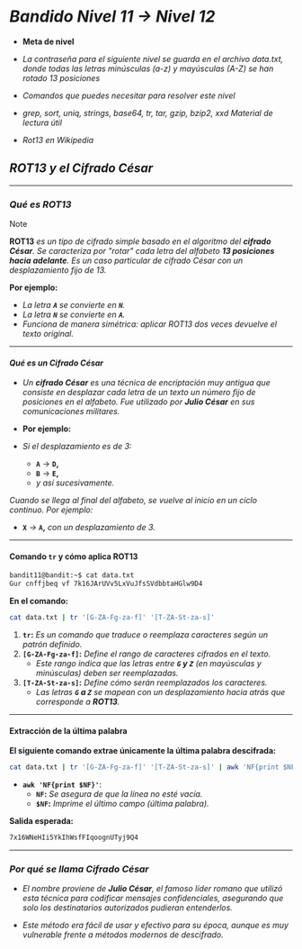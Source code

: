 <!-- Autor: Daniel Benjamin Perez Morales -->
<!-- GitHub: https://github.com/DanielPerezMoralesDev13 -->
<!-- Correo electrónico: danielperezdev@proton.me -->

# ***Bandido Nivel 11 → Nivel 12***

- **Meta de nivel**

- *La contraseña para el siguiente nivel se guarda en el archivo data.txt, donde todas las letras minúsculas (a-z) y mayúsculas (A-Z) se han rotado 13 posiciones*
- *Comandos que puedes necesitar para resolver este nivel*

- *grep, sort, uniq, strings, base64, tr, tar, gzip, bzip2, xxd*
*Material de lectura útil*

- *Rot13 en Wikipedia*

## ***ROT13 y el Cifrado César***

---

### ***Qué es ROT13***

> [!NOTE]
> **ROT13** *es un tipo de cifrado simple basado en el algoritmo del **cifrado César**. Se caracteriza por "rotar" cada letra del alfabeto **13 posiciones hacia adelante**. Es un caso particular de cifrado César con un desplazamiento fijo de 13.*

**Por ejemplo:**

- *La letra **`A`** se convierte en **`N`**.*
- *La letra **`N`** se convierte en **`A`**.*
- *Funciona de manera simétrica: aplicar ROT13 dos veces devuelve el texto original.*

---

#### ***Qué es un Cifrado César***

- *Un **cifrado César** es una técnica de encriptación muy antigua que consiste en desplazar cada letra de un texto un número fijo de posiciones en el alfabeto. Fue utilizado por **Julio César** en sus comunicaciones militares.*

- **Por ejemplo:**

- *Si el desplazamiento es de 3:*
  - **`A`** → **`D`,**
  - **`B`** → **`E`,**
  - *y así sucesivamente.*

*Cuando se llega al final del alfabeto, se vuelve al inicio en un ciclo continuo. Por ejemplo:*

- **`X`** *→* **`A`,** *con un desplazamiento de 3.*

---

#### **Comando `tr` y cómo aplica ROT13**

```bash
bandit11@bandit:~$ cat data.txt
Gur cnffjbeq vf 7k16JArUVv5LxVuJfsSVdbbtaHGlw9D4
```

**En el comando:**

```bash
cat data.txt | tr '[G-ZA-Fg-za-f]' '[T-ZA-St-za-s]'
```

1. **`tr`:** *Es un comando que traduce o reemplaza caracteres según un patrón definido.*
2. **`[G-ZA-Fg-za-f]`:** *Define el rango de caracteres cifrados en el texto.*
   - *Este rango indica que las letras entre **`G` y `Z`** (en mayúsculas y minúsculas) deben ser reemplazadas.*
3. **`[T-ZA-St-za-s]`:** *Define cómo serán reemplazados los caracteres.*
   - *Las letras **`G` a `Z`** se mapean con un desplazamiento hacia atrás que corresponde a **ROT13**.*

---

#### **Extracción de la última palabra**

**El siguiente comando extrae únicamente la última palabra descifrada:**

```bash
cat data.txt | tr '[G-ZA-Fg-za-f]' '[T-ZA-St-za-s]' | awk 'NF{print $NF}'
```

- **`awk 'NF{print $NF}'`**:
  - **`NF`:** *Se asegura de que la línea no esté vacía.*
  - **`$NF`:** *Imprime el último campo (última palabra).*

**Salida esperada:**

```bash
7x16WNeHIi5YkIhWsfFIqoognUTyj9Q4
```

---

### ***Por qué se llama Cifrado César***

- *El nombre proviene de **Julio César**, el famoso líder romano que utilizó esta técnica para codificar mensajes confidenciales, asegurando que solo los destinatarios autorizados pudieran entenderlos.*

- *Este método era fácil de usar y efectivo para su época, aunque es muy vulnerable frente a métodos modernos de descifrado.*
